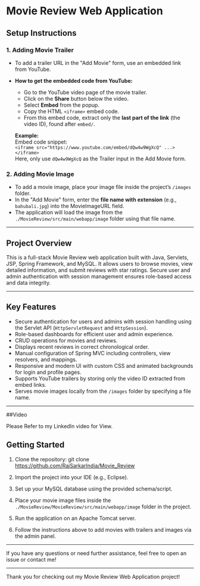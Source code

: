 # Movie Review Web Application

## Setup Instructions

### 1. Adding Movie Trailer
- To add a trailer URL in the "Add Movie" form, use an embedded link from YouTube.
- **How to get the embedded code from YouTube:**
  - Go to the YouTube video page of the movie trailer.
  - Click on the **Share** button below the video.
  - Select **Embed** from the popup.
  - Copy the HTML `<iframe>` embed code.
  - From this embed code, extract only the **last part of the link** (the video ID), found after `embed/`.
  
  **Example:**  
  Embed code snippet:  
  `<iframe src="https://www.youtube.com/embed/dQw4w9WgXcQ" ...></iframe>`  
  Here, only use `dQw4w9WgXcQ` as the Trailer input in the Add Movie form.

### 2. Adding Movie Image
- To add a movie image, place your image file inside the project’s `/images` folder.
- In the "Add Movie" form, enter the **file name with extension** (e.g., `bahubali.jpg`) into the MovieImageURL field.
- The application will load the image from the `./MovieReview/src/main/webapp/image` folder using that file name.

---

## Project Overview

This is a full-stack Movie Review web application built with Java, Servlets, JSP, Spring Framework, and MySQL. It allows users to browse movies, view detailed information, and submit reviews with star ratings. Secure user and admin authentication with session management ensures role-based access and data integrity.

---

## Key Features

- Secure authentication for users and admins with session handling using the Servlet API (`HttpServletRequest` and `HttpSession`).
- Role-based dashboards for efficient user and admin experience.
- CRUD operations for movies and reviews.
- Displays recent reviews in correct chronological order.
- Manual configuration of Spring MVC including controllers, view resolvers, and mappings.
- Responsive and modern UI with custom CSS and animated backgrounds for login and profile pages.
- Supports YouTube trailers by storing only the video ID extracted from embed links.
- Serves movie images locally from the `/images` folder by specifying a file name.

---

##Video

Please Refer to my LinkedIn video for View.

## Getting Started

1. Clone the repository:
git clone https://github.com/RajSarkarIndia/Movie_Review

2. Import the project into your IDE (e.g., Eclipse).
3. Set up your MySQL database using the provided schema/script.
4. Place your movie image files inside the `./MovieReview/MovieReview/src/main/webapp/image` folder in the project.
5. Run the application on an Apache Tomcat server.
6. Follow the instructions above to add movies with trailers and images via the admin panel.

---

If you have any questions or need further assistance, feel free to open an issue or contact me!

---

Thank you for checking out my Movie Review Web Application project!


